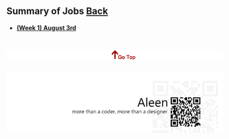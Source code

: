 ## Summary of Jobs	[Back](./../Readme.md)

* [**(Week 1) August 3rd**](./1/1.md)

<a href="#" style="left:200px;"><img src="./../pic/gotop.png"></a>
=====
<a href="http://aleen42.github.io/" target="_blank" ><img src="./../pic/tail.gif"></a>
